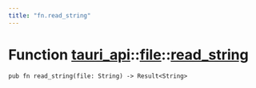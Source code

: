 ```yaml
---
title: "fn.read_string"
---
```


# Function [tauri_api](/docs/api/rust/tauri_api/../index.html)::​[file](/docs/api/rust/tauri_api/index.html)::​[read_string](/docs/api/rust/tauri_api/)

    pub fn read_string(file: String) -> Result<String>
      